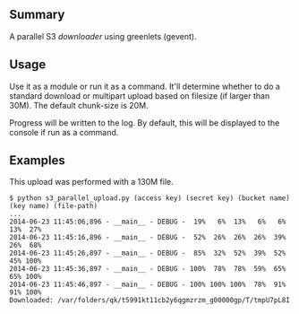 Summary
-------

A parallel S3 *downloader* using greenlets (gevent).


Usage
-----

Use it as a module or run it as a command. It'll determine whether to do a 
standard download or multipart upload based on filesize (if larger than 30M). 
The default chunk-size is 20M.

Progress will be written to the log. By default, this will be displayed to the 
console if run as a command.


Examples
--------

This upload was performed with a 130M file.

    $ python s3_parallel_upload.py (access key) (secret key) (bucket name) (key name) (file-path)
    ...
    2014-06-23 11:45:06,896 - __main__ - DEBUG -  19%   6%  13%   6%   6%  13%  27%
    2014-06-23 11:45:16,896 - __main__ - DEBUG -  52%  26%  26%  26%  39%  26%  68%
    2014-06-23 11:45:26,897 - __main__ - DEBUG -  85%  32%  52%  39%  52%  45% 100%
    2014-06-23 11:45:36,897 - __main__ - DEBUG - 100%  78%  78%  59%  65%  65% 100%
    2014-06-23 11:45:46,897 - __main__ - DEBUG - 100% 100% 100%  78%  91%  91% 100%
    Downloaded: /var/folders/qk/t5991kt11cb2y6qgmzrzm_g00000gp/T/tmpU7pL8I

